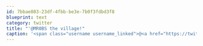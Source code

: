```yaml
---
id: 7bbae803-23df-4fbb-be3e-7b0f3fdbd3f8
blueprint: text
category: twitter
title: "'@MR0BS the village!"
caption: '<span class="username username_linked">@<a href="https://twitter.com/MR0BS" title="BADER">MR0BS</a></span> the village!'
---
```

